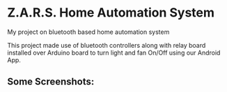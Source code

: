 # Z.A.R.S. Home Automation System
My project on bluetooth based home automation system

This project made use of bluetooth controllers along with relay board installed over Arduino board to turn light and fan On/Off using our Android App.

## Some Screenshots:


